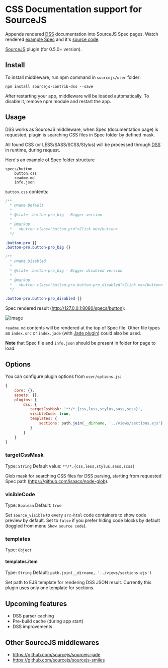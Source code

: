 # CSS Documentation support for SourceJS

Appends rendered [DSS](https://github.com/darcyclarke/DSS) documentation into SourceJS Spec pages. Watch rendered [example Spec](http://sourcejs.com/specs/examples/dss/) and it's [source code](https://github.com/sourcejs/examples/blob/master/dss/css/dss.css).

[SourceJS](http://sourcejs.com) plugin (for 0.5.0+ version).

## Install

To install middleware, run npm command in `sourcejs/user` folder:

```
npm install sourcejs-contrib-dss --save
```

After restarting your app, middleware will be loaded automatically. To disable it, remove npm module and restart the app.

## Usage

DSS works as SourceJS middleware, when Spec (documentation page) is requested, plugin is searching CSS files in Spec folder by defined mask.

All found CSS (or LESS/SASS/SCSS/Stylus) will be processed through [DSS](https://github.com/darcyclarke/DSS) in runtime, during request.

Here's an example of Spec folder structure

```
specs/button
    button.css
    readme.md
    info.json
```

`button.css` contents:

```css
/**
  * @name Default
  *
  * @state .button-pro_big - Bigger version
  *
  * @markup
  *   <button class="button-pro">Click me</button>
  */

.button-pro {}
.button-pro.button-pro_big {}

/**
  * @name Disabled
  *
  * @state .button-pro_big - Bigger disabled version
  *
  * @markup
  *   <button class="button-pro button-pro_disabled">Click me</button>
  */

.button-pro.button-pro_disabled {}
```

Spec rendered result (http://127.0.0.1:8080/specs/button):

![image](http://d.pr/i/GH6g+)

`readme.md` contents will be rendered at the top of Spec file. Other file types as `index.src` or `index.jade` (with [Jade plugin](https://github.com/sourcejs/sourcejs-jade)) could also be used.

**Note** that Spec file and `info.json` should be present in folder for page to load.

## Options

You can configure plugin options from `user/options.js`:

```js
{
    core: {},
    assets: {},
    plugins: {
        dss: {
           targetCssMask: '**/*.{css,less,stylus,sass,scss}',
           visibleCode: true,
           templates: {
               sections: path.join(__dirname, '../views/sections.ejs')
           }
        }
    }
}
```

### targetCssMask

Type: `String`
Default value: `**/*.{css,less,stylus,sass,scss}`

Glob mask for searching CSS files for DSS parsing, starting from requested Spec path (https://github.com/isaacs/node-glob).

### visibleCode

Type: `Boolean`
Default: `true`

Set `source_visible` to every `src-html` code containers to show code preview by default. Set to `false` if you prefer hiding code blocks by default (toggled from menu `Show source code`).

### templates

Type: `Object`

#### templates.item

Type: `String`
Default: `path.join(__dirname, '../views/sections.ejs')`

Set path to EJS template for rendering DSS JSON result. Currently this plugin uses only one template for sections.

## Upcoming features

* DSS parser caching
* Pre-build cache (during app start)
* DSS improvements

## Other SourceJS middlewares

* https://github.com/sourcejs/sourcejs-jade
* https://github.com/sourcejs/sourcejs-smiles
